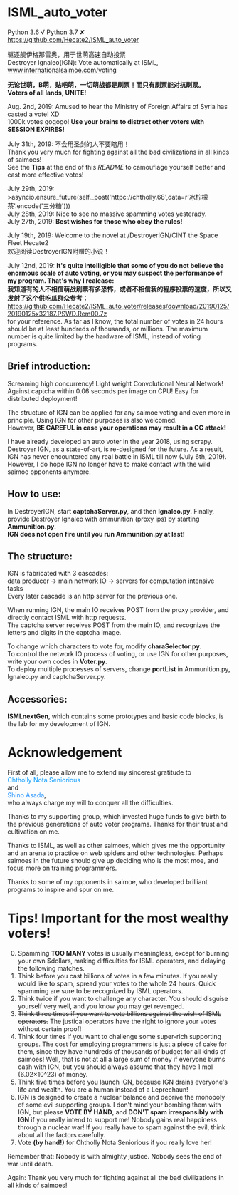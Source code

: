 ﻿# ISML_auto_voter
Python 3.6 √  Python 3.7 ✘  
https://github.com/Hecate2/ISML_auto_voter  
  
驱逐舰伊格那雷奥，用于世萌高速自动投票  
Destroyer Ignaleo(IGN): Vote automatically at ISML, www.internationalsaimoe.com/voting  
  
**无论世萌，B萌，贴吧萌，一切萌战都是刷票！而只有刷票能对抗刷票。**  
**Voters of all lands, UNITE!**  
 
Aug. 2nd, 2019: Amused to hear the Ministry of Foreign Affairs of Syria has casted a vote! XD  
1000k votes gogogo! **Use your brains to distract other voters with SESSION EXPIRES!**  
  
July 31th, 2019: 不会用圣剑的人不要瞎用！  
Thank you very much for fighting against all the bad civilizations in all kinds of saimoes!  
See the **Tips** at the end of this *README* to camouflage yourself better and cast more effective votes!  
  
July 29th, 2019: >asyncio.ensure_future(self._post('httpc://chtholly.68',data=r'冰柠檬茶'.encode('三分糖')))  
July 28th, 2019: Nice to see no massive spamming votes yesterady.  
July 27th, 2019: **Best wishes for those who obey the rules!**  
  
July 19th, 2019: Welcome to the novel at /DestroyerIGN/CINT the Space Fleet Hecate2  
欢迎阅读DestroyerIGN附赠的小说！  
  
July 12nd, 2019: **It's quite intelligible that some of you do not believe the enormous scale of auto voting, or you may suspect the performance of my program. That's why I realease:**  
**我知道有的人不相信萌战刷票有多恐怖，或者不相信我的程序投票的速度，所以又发射了这个供吃瓜群众参考：**  
https://github.com/Hecate2/ISML_auto_voter/releases/download/20190125/20190125x32187.PSWD.Rem00.7z  
for your reference. As far as I know, the total number of votes in 24 hours should be at least hundreds of thousands, or millions. The maximum number is quite limited by the hardware of ISML, instead of voting programs.  
  
## Brief introduction:  
Screaming high concurrency! Light weight Convolutional Neural Network! Against captcha within 0.06 seconds per image on CPU! 
Easy for distributed deployment!  
  
The structure of IGN can be applied for any saimoe voting and even more in principle. Using IGN for other purposes is also welcomed.  
However, **BE CAREFUL in case your operations may result in a CC attack!**  
  
I have already developed an auto voter in the year 2018, using scrapy. Destroyer IGN, as a state-of-art, is re-designed for the future. 
As a result, IGN has never encountered any real battle in ISML till now (July 6th, 2019).  
However, I do hope IGN no longer have to make contact with the wild saimoe opponents anymore.  
  
## How to use:  
In DestroyerIGN, start **captchaServer.py**, and then **Ignaleo.py**. 
Finally, provide Destroyer Ignaleo with ammunition (proxy ips) by starting **Ammunition.py**.  
**IGN does not open fire until you run Ammunition.py at last!**  
  
## The structure:  
IGN is fabricated with 3 cascades:  
data producer -> main network IO -> servers for computation intensive tasks  
Every later cascade is an http server for the previous one.  
  
When running IGN, the main IO receives POST from the proxy provider, and directly contact ISML with http requests.  
The captcha server receives POST from the main IO, and recognizes the letters and digits in the captcha image.  
  
To change which characters to vote for, modify **charaSelector.py**.  
To control the network IO process of voting, or use IGN for other purposes, write your own codes in **Voter.py**.  
To deploy multiple processes of servers, change **portList** in Ammunition.py, Ignaleo.py and captchaServer.py.  
  
## Accessories: 
**ISMLnextGen**, which contains some prototypes and basic code blocks, is the lab for my development of IGN.  

# Acknowledgement
First of all, please allow me to extend my sincerest gratitude to  
<font color=#0099ff>Chtholly Nota Seniorious</font>  
and  
<font color=DodgerBlue>Shino Asada</font>,  
who always charge my will to conquer all the difficulties.  
  
Thanks to my supporting group, which invested huge funds to give birth to the previous generations of auto voter programs.
Thanks for their trust and cultivation on me.  
  
Thanks to ISML, as well as other saimoes, 
which gives me the opportunity and an arena to practice on web spiders and other technologies. 
Perhaps saimoes in the future should give up deciding who is the most moe, and focus more on training programmers.  

Thanks to some of my opponents in saimoe, who developed brilliant programs to inspire and spur on me.  
  
# Tips! Important for the most wealthy voters!
0. Spamming **TOO MANY** votes is usually meaningless, except for burning your own $dollars, making difficulties for ISML operaters, and delaying the following matches.  
1. Think before you cast billions of votes in a few minutes. If you really would like to spam, spread your votes to the whole 24 hours. Quick spamming are sure to be recognized by ISML operators.  
2. Think twice if you want to challenge any character. You should disguise yourself very well, and you know you may get revenged.  
3. ~~Think three times if you want to vote billions against the wish of ISML operators.~~ The justical operators have the right to ignore your votes without certain proof!  
4. Think four times if you want to challenge some super-rich supporting groups. The cost for employing programmers is just a piece of cake for them, since they have hundreds of thousands of budget for all kinds of saimoes! Well, that is not at all a large sum of money if everyone burns cash with IGN, but you should always assume that they have 1 mol (6.02×10^23) of money.   
5. Think five times before you launch IGN, because IGN drains everyone's life and wealth. You are a human instead of a Leprechaun!  
6. IGN is designed to create a nuclear balance and deprive the monopoly of some evil supporting groups. I don't mind your bombing them with IGN, but please **VOTE BY HAND**, and **DON'T spam irresponsibly with IGN** if you really intend to support me! Nobody gains real happiness through a nuclear war! If you really have to spam against the evil, think about all the factors carefully.  
7. Vote **(by hand!)** for Chtholly Nota Seniorious if you really love her!  
  
Remember that: Nobody is with almighty justice. Nobody sees the end of war until death.  
  
Again: Thank you very much for fighting against all the bad civilizations in all kinds of saimoes!  
